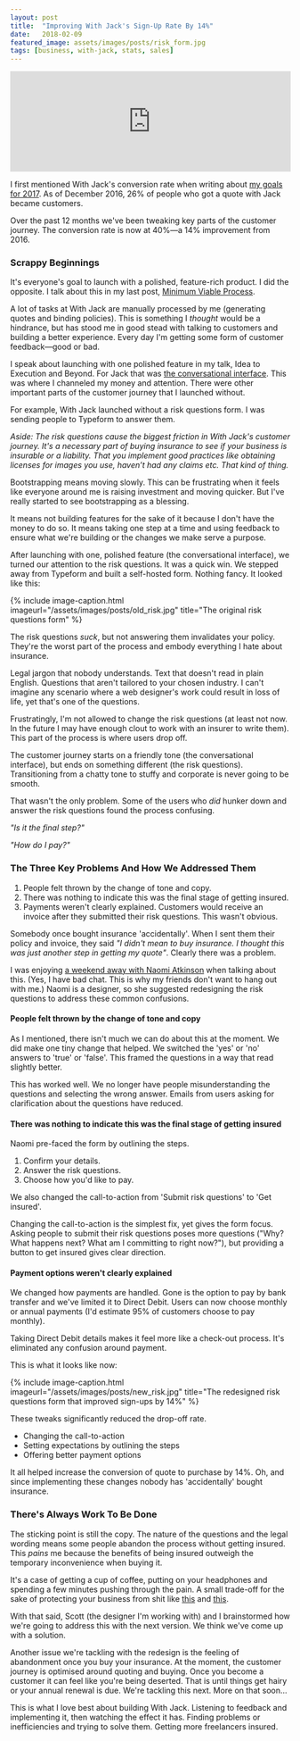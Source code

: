 ```yaml
---
layout: post
title:  "Improving With Jack's Sign-Up Rate By 14%"
date:   2018-02-09
featured_image: assets/images/posts/risk_form.jpg
tags: [business, with-jack, stats, sales]
---
```


<iframe src='https://share.transistor.fm/e/41b59ef4' width='100%' height='180px' frameborder='0' scrolling='no' seamless='true'></iframe>

I first mentioned With Jack's conversion rate when writing about <a href="/2016/12/31/my-goals-for-2017/">my goals for 2017</a>. As of December 2016, 26% of people who got a quote with Jack became customers.

Over the past 12 months we've been tweaking key parts of the customer journey. The conversion rate is now at 40%—a 14% improvement from 2016.

<h3>Scrappy Beginnings</h3>

It's everyone's goal to launch with a polished, feature-rich product. I did the opposite. I talk about this in my last post, <a href="/2018/01/23/minimum-viable-process/">Minimum Viable Process</a>.

A lot of tasks at With Jack are manually processed by me (generating quotes and binding policies). This is something I _thought_ would be a hindrance, but has stood me in good stead with talking to customers and building a better experience. Every day I'm getting some form of customer feedback—good or bad.

I speak about launching with one polished feature in my talk, Idea to Execution and Beyond. For Jack that was <a href="https://withjack.co.uk/quote">the conversational interface</a>. This was where I channeled my money and attention. There were other important parts of the customer journey that I launched without.

For example, With Jack launched without a risk questions form. I was sending people to Typeform to answer them.

_Aside: The risk questions cause the biggest friction in With Jack's customer journey. It's a necessary part of buying insurance to see if your business is insurable or a liability. That you implement good practices like obtaining licenses for images you use, haven’t had any claims etc. That kind of thing._

Bootstrapping means moving slowly. This can be frustrating when it feels like everyone around me is raising investment and moving quicker. But I've really started to see bootstrapping as a blessing.

It means not building features for the sake of it because I don't have the money to do so. It means taking one step at a time and using feedback to ensure what we're building or the changes we make serve a purpose.

After launching with one, polished feature (the conversational interface), we turned our attention to the risk questions. It was a quick win. We stepped away from Typeform and built a self-hosted form. Nothing fancy. It looked like this:

{% include image-caption.html imageurl="/assets/images/posts/old_risk.jpg" title="The original risk questions form" %}

The risk questions _suck_, but not answering them invalidates your policy. They're the worst part of the process and embody everything I hate about insurance.

Legal jargon that nobody understands. Text that doesn't read in plain English. Questions that aren't tailored to your chosen industry. I can't imagine any scenario where a web designer's work could result in loss of life, yet that's one of the questions.

Frustratingly, I'm not allowed to change the risk questions (at least not now. In the future I may have enough clout to work with an insurer to write them). This part of the process is where users drop off.

The customer journey starts on a friendly tone (the conversational interface), but ends on something different (the risk questions). Transitioning from a chatty tone to stuffy and corporate is never going to be smooth.

That wasn't the only problem. Some of the users who _did_ hunker down and answer the risk questions found the process confusing.

_"Is it the final step?"_

_"How do I pay?"_

<h3>The Three Key Problems And How We Addressed Them</h3>

1. People felt thrown by the change of tone and copy.
2. There was nothing to indicate this was the final stage of getting insured.
3. Payments weren't clearly explained. Customers would receive an invoice after they submitted their risk questions. This wasn't obvious.

Somebody once bought insurance 'accidentally'. When I sent them their policy and invoice, they said _"I didn't mean to buy insurance. I thought this was just another step in getting my quote"_. Clearly there was a problem.

I was enjoying <a href="https://girlwithacamera.co.uk/a-weekend-retreat-to-inveraray/">a weekend away with Naomi Atkinson</a> when talking about this. (Yes, I have bad chat. This is why my friends don't want to hang out with me.) Naomi is a designer, so she suggested redesigning the risk questions to address these common confusions.

<h4>People felt thrown by the change of tone and copy</h4>

As I mentioned, there isn't much we can do about this at the moment. We did make one tiny change that helped. We switched the 'yes' or 'no' answers to 'true' or 'false'. This framed the questions in a way that read slightly better.

This has worked well. We no longer have people misunderstanding the questions and selecting the wrong answer. Emails from users asking for clarification about the questions have reduced.

<h4>There was nothing to indicate this was the final stage of getting insured</h4>

Naomi pre-faced the form by outlining the steps.

1. Confirm your details.
2. Answer the risk questions.
3. Choose how you'd like to pay.

We also changed the call-to-action from 'Submit risk questions' to 'Get insured'.

Changing the call-to-action is the simplest fix, yet gives the form focus. Asking people to submit their risk questions poses more questions ("Why? What happens next? What am I committing to right now?"), but providing a button to get insured gives clear direction.

<h4>Payment options weren't clearly explained</h4>

We changed how payments are handled. Gone is the option to pay by bank transfer and we've limited it to Direct Debit. Users can now choose monthly or annual payments (I'd estimate 95% of customers choose to pay monthly).

Taking Direct Debit details makes it feel more like a check-out process. It's eliminated any confusion around payment.

This is what it looks like now:

{% include image-caption.html imageurl="/assets/images/posts/new_risk.jpg" title="The redesigned risk questions form that improved sign-ups by 14%" %}

These tweaks significantly reduced the drop-off rate.

* Changing the call-to-action
* Setting expectations by outlining the steps
* Offering better payment options

It all helped increase the conversion of quote to purchase by 14%. Oh, and since implementing these changes nobody has 'accidentally' bought insurance.

<h3>There's Always Work To Be Done</h3>

The sticking point is still the copy. The nature of the questions and the legal wording means some people abandon the process without getting insured. This _pains_ me because the benefits of being insured outweigh the temporary inconvenience when buying it.

It's a case of getting a cup of coffee, putting on your headphones and spending a few minutes pushing through the pain. A small trade-off for the sake of protecting your business from shit like <a href="https://withjack.co.uk/insurance/2018/01/12/how-insurance-helped-this-designer-with-a-strained-client-relationship.html">this</a> and <a href="https://withjack.co.uk/insurance/2017/07/12/how-insurance-helped-this-developer-fight-scope-creep.html">this</a>.

With that said, Scott (the designer I'm working with) and I brainstormed how we're going to address this with the next version. We think we've come up with a solution.

Another issue we're tackling with the redesign is the feeling of abandonment once you buy your insurance. At the moment, the customer journey is optimised around quoting and buying. Once you become a customer it can feel like you're being deserted. That is until things get hairy or your annual renewal is due. We're tackling this next. More on that soon…

This is what I love best about building With Jack. Listening to feedback and implementing it, then watching the effect it has. Finding problems or inefficiencies and trying to solve them. Getting more freelancers insured.
